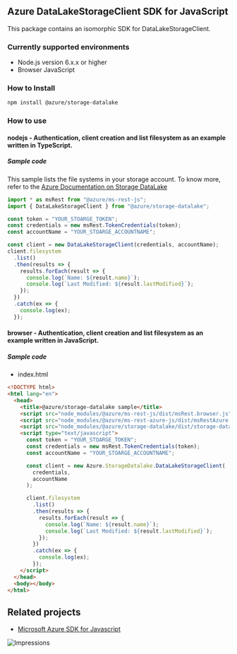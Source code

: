 ## Azure DataLakeStorageClient SDK for JavaScript

This package contains an isomorphic SDK for DataLakeStorageClient.

### Currently supported environments

- Node.js version 6.x.x or higher
- Browser JavaScript

### How to Install

```bash
npm install @azure/storage-datalake
```

### How to use

#### nodejs - Authentication, client creation and list filesystem as an example written in TypeScript.

##### Sample code
This sample lists the file systems in your storage account.  To know more, refer to the [Azure Documentation on Storage DataLake](https://docs.microsoft.com/en-us/azure/storage/blobs/data-lake-storage-introduction)


```typescript
import * as msRest from "@azure/ms-rest-js";
import { DataLakeStorageClient } from "@azure/storage-datalake";

const token = "YOUR_STOARGE_TOKEN";
const credentials = new msRest.TokenCredentials(token);
const accountName = "YOUR_STOARGE_ACCOUNTNAME";

const client = new DataLakeStorageClient(credentials, accountName);
client.filesystem
  .list()
  .then(results => {
    results.forEach(result => {
      console.log(`Name: ${result.name}`);
      console.log(`Last Modified: ${result.lastModified}`);
    });
  })
  .catch(ex => {
    console.log(ex);
  });
```

#### browser - Authentication, client creation and list filesystem as an example written in JavaScript.

##### Sample code

- index.html
```html
<!DOCTYPE html>
<html lang="en">
  <head>
    <title>@azure/storage-datalake sample</title>
    <script src="node_modules/@azure/ms-rest-js/dist/msRest.browser.js"></script>
    <script src="node_modules/@azure/ms-rest-azure-js/dist/msRestAzure.js"></script>
    <script src="node_modules/@azure/storage-datalake/dist/storage-datalake.js"></script>
    <script type="text/javascript">
      const token = "YOUR_STOARGE_TOKEN";
      const credentials = new msRest.TokenCredentials(token);
      const accountName = "YOUR_STOARGE_ACCOUNTNAME";

      const client = new Azure.StorageDatalake.DataLakeStorageClient(
        credentials,
        accountName
      );

      client.filesystem
        .list()
        .then(results => {
          results.forEach(result => {
            console.log(`Name: ${result.name}`);
            console.log(`Last Modified: ${result.lastModified}`);
          });
        })
        .catch(ex => {
          console.log(ex);
        });
    </script>
  </head>
  <body></body>
</html>
```

## Related projects

- [Microsoft Azure SDK for Javascript](https://github.com/Azure/azure-sdk-for-js)

![Impressions](https://azure-sdk-impressions.azurewebsites.net/api/impressions/azure-sdk-for-js/sdk/storage/storage-datalake/README.png)
